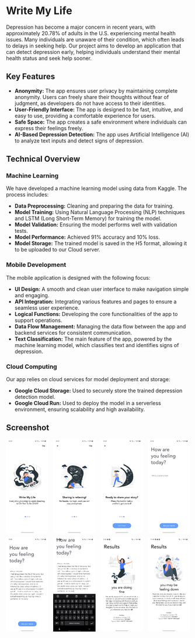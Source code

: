 # Write My Life

Depression has become a major concern in recent years, with approximately 20.78% of adults in the U.S. experiencing mental health issues. Many individuals are unaware of their condition, which often leads to delays in seeking help. Our project aims to develop an application that can detect depression early, helping individuals understand their mental health status and seek help sooner.

## Key Features
- **Anonymity:** The app ensures user privacy by maintaining complete anonymity. Users can freely share their thoughts without fear of judgment, as developers do not have access to their identities.
- **User-Friendly Interface:** The app is designed to be fast, intuitive, and easy to use, providing a comfortable experience for users.
- **Safe Space:** The app creates a safe environment where individuals can express their feelings freely.
- **AI-Based Depression Detection:** The app uses Artificial Intelligence (AI) to analyze text inputs and detect signs of depression.
## Technical Overview

### Machine Learning
We have developed a machine learning model using data from Kaggle. The process includes:
- **Data Preprocessing:** Cleaning and preparing the data for training.
- **Model Training:** Using Natural Language Processing (NLP) techniques and LSTM (Long Short-Term Memory) for training the model.
- **Model Validation:** Ensuring the model performs well with validation tests.
- **Model Performance:** Achieved 91% accuracy and 10% loss.
- **Model Storage:** The trained model is saved in the H5 format, allowing it to be uploaded to our Cloud server.

### Mobile Development
The mobile application is designed with the following focus:
- **UI Design:** A smooth and clean user interface to make navigation simple and engaging.
- **API Integration:** Integrating various features and pages to ensure a seamless user experience.
- **Logical Functions:** Developing the core functionalities of the app to support operations.
- **Data Flow Management:** Managing the data flow between the app and backend services for consistent communication.
- **Text Classification:** The main feature of the app, powered by the machine learning model, which classifies text and identifies signs of depression.

### Cloud Computing
Our app relies on cloud services for model deployment and storage:
- **Google Cloud Storage:** Used to securely store the trained depression detection model.
- **Google Cloud Run:** Used to deploy the model in a serverless environment, ensuring scalability and high availability.

## Screenshot

<div style="display: flex; flex-wrap: wrap; justify-content: space-between;">
  <img src="https://github.com/ramaaudra/Write-My-Life-Mobile/blob/main/Screenshot_20241212_203349_Write%20My%20Life.jpg" width="23%" style="margin-bottom: 10px;">
  <img src="https://github.com/ramaaudra/Write-My-Life-Mobile/blob/main/Screenshot_20241212_203356_Write%20My%20Life.jpg" width="23%" style="margin-bottom: 10px;">
  <img src="https://github.com/ramaaudra/Write-My-Life-Mobile/blob/main/Screenshot_20241212_203402_Write%20My%20Life.jpg" width="23%" style="margin-bottom: 10px;">
  <img src="https://github.com/ramaaudra/Write-My-Life-Mobile/blob/main/Screenshot_20241212_203407_Write%20My%20Life.jpg" width="23%" style="margin-bottom: 10px;">
  
  <img src="https://github.com/ramaaudra/Write-My-Life-Mobile/blob/main/Screenshot_20241212_203631_Write%20My%20Life.jpg" width="23%" style="margin-bottom: 10px;">
  <img src="https://github.com/ramaaudra/Write-My-Life-Mobile/blob/main/Screenshot_20241212_204330_Write%20My%20Life.jpg" width="23%" style="margin-bottom: 10px;">
  <img src="https://github.com/ramaaudra/Write-My-Life-Mobile/blob/main/Screenshot_20241213_095943_Write%20My%20Life.jpg" width="23%" style="margin-bottom: 10px;">
  <img src="https://github.com/ramaaudra/Write-My-Life-Mobile/blob/main/Screenshot_20241213_100010_Write%20My%20Life.jpg" width="23%" style="margin-bottom: 10px;">
</div>


